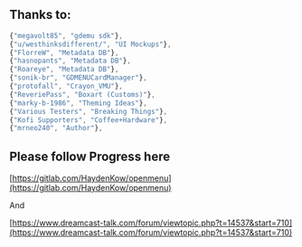 ## Thanks to:

```js
{"megavolt85", "gdemu sdk"},
{"u/westhinksdifferent/", "UI Mockups"},
{"FlorreW", "Metadata DB"},
{"hasnopants", "Metadata DB"},
{"Roareye", "Metadata DB"},
{"sonik-br", "GDMENUCardManager"},
{"protofall", "Crayon_VMU"},
{"ReveriePass", "Boxart (Customs)"},
{"marky-b-1986", "Theming Ideas"},
{"Various Testers", "Breaking Things"},
{"Kofi Supporters", "Coffee+Hardware"},
{"mrneo240", "Author"},
```

## Please follow Progress here
[https://gitlab.com/HaydenKow/openmenu](https://gitlab.com/HaydenKow/openmenu)

And

[https://www.dreamcast-talk.com/forum/viewtopic.php?t=14537&start=710](https://www.dreamcast-talk.com/forum/viewtopic.php?t=14537&start=710)
